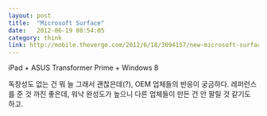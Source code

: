 ```yaml
---
layout: post
title:  "Microsoft Surface"
date:   2012-06-19 08:54:05
category: think
link: http://mobile.theverge.com/2012/6/18/3094157/new-microsoft-surface-windows-tablet
---
```


iPad + ASUS Transformer Prime + Windows 8

독창성도 없는 건 뭐 늘 그래서 괜찮은데(?), OEM 업체들의 반응이 궁금하다. 레퍼런스를 준 것 까진 좋은데, 워낙 완성도가 높으니 다른 업체들이 만든 건 안 팔릴 것 같기도 하고.